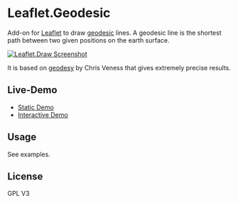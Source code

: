 Leaflet.Geodesic
================

Add-on for [Leaflet](http://leafletjs.com/) to draw [geodesic](http://en.wikipedia.org/wiki/Geodesics_on_an_ellipsoid) lines. A geodesic line is the shortest path between two given positions on the earth surface.

[<img src="http://www.thasler.org/leaflet.geodesic/example/interactive.png" alt="Leaflet.Draw Screenshot" />](http://www.thasler.org/leaflet.geodesic/example/interactive.html)

It is based on [geodesy](https://github.com/chrisveness/geodesy) by Chris Veness that gives extremely precise results.


Live-Demo
---------
- [Static Demo](http://www.thasler.org/leaflet.geodesic/example/simple.html)
- [Interactive Demo](http://www.thasler.org/leaflet.geodesic/example/interactive.html)

Usage
-----
See examples.

License
-------
GPL V3

